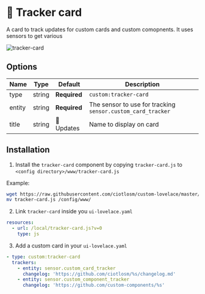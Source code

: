 # 📣 Tracker card

A card to track updates for custom cards and custom comopnents. It uses sensors to get various 

![tracker-card](https://user-images.githubusercontent.com/7738048/42725289-15563bd0-878a-11e8-93f0-606b19e3da07.png)

## Options

| Name | Type | Default | Description
| ---- | ---- | ------- | -----------
| type | string | **Required** | `custom:tracker-card`
| entity | string | **Required** | The sensor to use for tracking `sensor.custom_card_tracker`
| title | string | 📣 Updates | Name to display on card

## Installation

1. Install the `tracker-card` component by copying `tracker-card.js` to `<config directory>/www/tracker-card.js`

Example:
```bash
wget https://raw.githubusercontent.com/ciotlosm/custom-lovelace/master/tracker-card/tracker-card.js
mv tracker-card.js /config/www/
```

2. Link `tracker-card` inside you `ui-lovelace.yaml` 

```yaml
resources:
  - url: /local/tracker-card.js?v=0
    type: js
```

3. Add a custom card in your `ui-lovelace.yaml`

```yaml
- type: custom:tracker-card
  trackers:
    - entity: sensor.custom_card_tracker
      changelog: 'https://github.com/ciotlosm/%s/changelog.md'
    - entity: sensor.custom_component_tracker
      changelog: 'https://github.com/custom-components/%s'
```